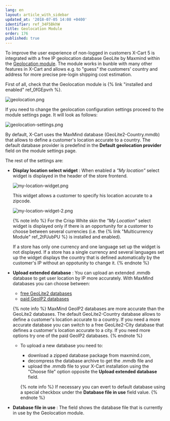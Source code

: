 ```yaml
---
lang: en
layout: article_with_sidebar
updated_at: '2018-07-05 14:08 +0400'
identifier: ref_34F5BkhW
title: Geolocation Module
order: 176
published: true
---
```

To improve the user experience of non-logged in customers X-Cart 5 is integrated with a free IP geolocation database GeoLite by Maxmind within the [Geolocation module](https://market.x-cart.com/addons/geolocation.html). The module works in bunble with many other features in X-Cart and allows e.g. to "guess" the customers' country and address for more precise pre-login shipping cost estimation.

First of all, check that the Geolocation module is {% link "installed and enabled" ref_0fGEpvrh %}. 

 ![geolocation.png]({{site.baseurl}}/attachments/ref_2tPJubPU/geolocation.png)

If you need to change the geolocation configuration settings proceed to the module settings page. It will look as follows:

![geolocation-settings.png]({{site.baseurl}}/attachments/ref_2tPJubPU/geolocation-settings.png)

By default, X-Cart uses the MaxMind database (GeoLite2-Country.mmdb) that allows to define a customer's location accurate to a country. The default database provider is predefind in the **Default geolocation provider** field on the module settings page.

The rest of the settings are:

* **Display location select widget** : When enabled a _"My location"_ select widget is displayed in the header of the store frontend. 
    
    ![my-location-widget.png]({{site.baseurl}}/attachments/ref_34F5BkhW/my-location-widget.png)
    
    This widget allows a customer to specify his location accurate to a zipcode. 
    
    ![my-location-widget-2.png]({{site.baseurl}}/attachments/ref_34F5BkhW/my-location-widget-2.png)
    
    {% note info %}
    For the Crisp White skin the _"My Location"_ select widget is displayed only if there is an opportunity for a customer to choose between several currencies (i.e. the {% link "Multicurrency Module" ref_2tPJubPU %} is installed and enabled). 
    
    If a store has only one currency and one language set up the widget is not displayed. If a store has a single currency and several languages set up the widget displays the country that is defined automatically by the customer's IP without an oppotunity to change it. 
    {% endnote %}
    
* **Upload extended database** : You can upload an extended .mmdb database to get user location by IP more accurately. 
    With MaxMind databases you can choose between:
    * [free GeoLite2 databases](https://dev.maxmind.com/geoip/geoip2/geolite2/ "Geolocation Module")
    * [paid GeoIP2 databases](https://www.maxmind.com/en/geoip2-databases?%25refID=xcart%25 "Geolocation Module")
    
    {% note info %}
    MaxMind GeoIP2 databases are more accurate than the GeoLite2 databases. The default GeoLite2-Country database allows to define a customer's location accurate to a country. If you need a more accurate database you can switch to a free GeoLite2-City database that defines a customer's location accurate to a city. If you need more options try one of the paid GeoIP2 databases.
    {% endnote %}
    
    * To upload a new database you need to:
      * download a zipped database package from maxmind.com, 
      * decompress the database archive to get the .mmdb file and 
      * upload the .mmdb file to your X-Cart installation using the "Choose file" option opposite the **Upload extended database** field. 
      
      {% note info %}
      If necessary you can evert to default database using a special checkbox under the **Database file in use** field value.
      {% endnote %}

* **Database file in use** : The field shows the database file that is currently in use by the Geolocation module.
